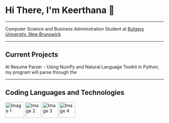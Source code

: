# Hi There, I'm Keerthana 👋

<hr>
Computer Science and Business Administration Student at <a href="https://newbrunswick.rutgers.edu/"> Rutgers University, New Brunswick </a>
<hr>

## Current Projects
AI Resume Parser - Using NumPy and Natural Language Toolkit in Python, my program will parse through the 

<hr>

## Coding Languages and Technologies
<img src="https://github.com/ktalla/ktalla/assets/70788915/1fceadab-90ee-43f8-87df-51fe56d78c91" width="60" height="50" alt="Image 1"> <img src="https://github.com/ktalla/ktalla/assets/70788915/87377a07-662b-40bd-ae11-86d120c08f16" width="50" height="50" alt="Image 2"> <img src="https://github.com/ktalla/ktalla/assets/70788915/f1d3a6a3-d264-470c-aacc-f61378d57512" width="50" height="50" alt="Image 3"> <img src="https://github.com/ktalla/ktalla/assets/70788915/7e3b939b-2cb3-44b8-b696-6e66bd0c556b" width="50" height="50" alt="Image 4">
